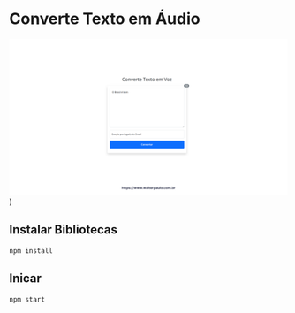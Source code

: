 # Converte Texto em Áudio



[![image](/src/img/converte-texto-em-audio.png)](https://walterpaulo.github.io/texto-em-audio-html))



## Instalar Bibliotecas
```
npm install
```

## Inicar
```
npm start
```
